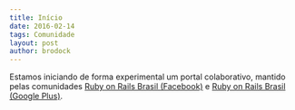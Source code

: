 ```yaml
---
title: Início
date: 2016-02-14
tags: Comunidade
layout: post
author: brodock
---
```


Estamos iniciando de forma experimental um portal colaborativo, mantido pelas
comunidades [Ruby on Rails Brasil (Facebook)](https://www.facebook.com/groups/rubyonrailsbrasil/)
e [Ruby on Rails Brasil (Google Plus)](https://plus.google.com/communities/117357061660407338577).
